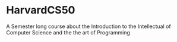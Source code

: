 # HarvardCS50
A Semester long course about the Introduction to the Intellectual of Computer Science and the the art of Programming
